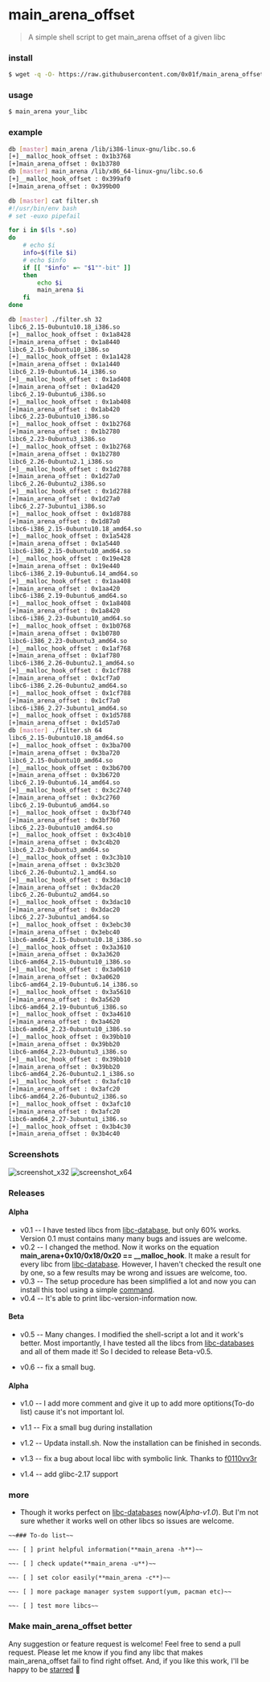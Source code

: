 # main_arena_offset

> A simple shell script to get main\_arena offset of a given libc

<h3  id="1">install</h3>

```bash
$ wget -q -O- https://raw.githubusercontent.com/0x01f/main_arena_offset/master/install.sh | sh
```

### usage
```bash
$ main_arena your_libc
```

### example
```bash
db [master] main_arena /lib/i386-linux-gnu/libc.so.6
[+]__malloc_hook_offset : 0x1b3768
[+]main_arena_offset : 0x1b3780
db [master] main_arena /lib/x86_64-linux-gnu/libc.so.6
[+]__malloc_hook_offset : 0x399af0
[+]main_arena_offset : 0x399b00

db [master] cat filter.sh
#!/usr/bin/env bash
# set -euxo pipefail

for i in $(ls *.so)
do
	# echo $i
	info=$(file $i)
	# echo $info
	if [[ "$info" =~ "$1""-bit" ]]
	then
		echo $i
		main_arena $i
	fi
done

db [master] ./filter.sh 32
libc6_2.15-0ubuntu10.18_i386.so
[+]__malloc_hook_offset : 0x1a8428
[+]main_arena_offset : 0x1a8440
libc6_2.15-0ubuntu10_i386.so
[+]__malloc_hook_offset : 0x1a1428
[+]main_arena_offset : 0x1a1440
libc6_2.19-0ubuntu6.14_i386.so
[+]__malloc_hook_offset : 0x1ad408
[+]main_arena_offset : 0x1ad420
libc6_2.19-0ubuntu6_i386.so
[+]__malloc_hook_offset : 0x1ab408
[+]main_arena_offset : 0x1ab420
libc6_2.23-0ubuntu10_i386.so
[+]__malloc_hook_offset : 0x1b2768
[+]main_arena_offset : 0x1b2780
libc6_2.23-0ubuntu3_i386.so
[+]__malloc_hook_offset : 0x1b2768
[+]main_arena_offset : 0x1b2780
libc6_2.26-0ubuntu2.1_i386.so
[+]__malloc_hook_offset : 0x1d2788
[+]main_arena_offset : 0x1d27a0
libc6_2.26-0ubuntu2_i386.so
[+]__malloc_hook_offset : 0x1d2788
[+]main_arena_offset : 0x1d27a0
libc6_2.27-3ubuntu1_i386.so
[+]__malloc_hook_offset : 0x1d8788
[+]main_arena_offset : 0x1d87a0
libc6-i386_2.15-0ubuntu10.18_amd64.so
[+]__malloc_hook_offset : 0x1a5428
[+]main_arena_offset : 0x1a5440
libc6-i386_2.15-0ubuntu10_amd64.so
[+]__malloc_hook_offset : 0x19e428
[+]main_arena_offset : 0x19e440
libc6-i386_2.19-0ubuntu6.14_amd64.so
[+]__malloc_hook_offset : 0x1aa408
[+]main_arena_offset : 0x1aa420
libc6-i386_2.19-0ubuntu6_amd64.so
[+]__malloc_hook_offset : 0x1a8408
[+]main_arena_offset : 0x1a8420
libc6-i386_2.23-0ubuntu10_amd64.so
[+]__malloc_hook_offset : 0x1b0768
[+]main_arena_offset : 0x1b0780
libc6-i386_2.23-0ubuntu3_amd64.so
[+]__malloc_hook_offset : 0x1af768
[+]main_arena_offset : 0x1af780
libc6-i386_2.26-0ubuntu2.1_amd64.so
[+]__malloc_hook_offset : 0x1cf788
[+]main_arena_offset : 0x1cf7a0
libc6-i386_2.26-0ubuntu2_amd64.so
[+]__malloc_hook_offset : 0x1cf788
[+]main_arena_offset : 0x1cf7a0
libc6-i386_2.27-3ubuntu1_amd64.so
[+]__malloc_hook_offset : 0x1d5788
[+]main_arena_offset : 0x1d57a0
db [master] ./filter.sh 64
libc6_2.15-0ubuntu10.18_amd64.so
[+]__malloc_hook_offset : 0x3ba700
[+]main_arena_offset : 0x3ba720
libc6_2.15-0ubuntu10_amd64.so
[+]__malloc_hook_offset : 0x3b6700
[+]main_arena_offset : 0x3b6720
libc6_2.19-0ubuntu6.14_amd64.so
[+]__malloc_hook_offset : 0x3c2740
[+]main_arena_offset : 0x3c2760
libc6_2.19-0ubuntu6_amd64.so
[+]__malloc_hook_offset : 0x3bf740
[+]main_arena_offset : 0x3bf760
libc6_2.23-0ubuntu10_amd64.so
[+]__malloc_hook_offset : 0x3c4b10
[+]main_arena_offset : 0x3c4b20
libc6_2.23-0ubuntu3_amd64.so
[+]__malloc_hook_offset : 0x3c3b10
[+]main_arena_offset : 0x3c3b20
libc6_2.26-0ubuntu2.1_amd64.so
[+]__malloc_hook_offset : 0x3dac10
[+]main_arena_offset : 0x3dac20
libc6_2.26-0ubuntu2_amd64.so
[+]__malloc_hook_offset : 0x3dac10
[+]main_arena_offset : 0x3dac20
libc6_2.27-3ubuntu1_amd64.so
[+]__malloc_hook_offset : 0x3ebc30
[+]main_arena_offset : 0x3ebc40
libc6-amd64_2.15-0ubuntu10.18_i386.so
[+]__malloc_hook_offset : 0x3a3610
[+]main_arena_offset : 0x3a3620
libc6-amd64_2.15-0ubuntu10_i386.so
[+]__malloc_hook_offset : 0x3a0610
[+]main_arena_offset : 0x3a0620
libc6-amd64_2.19-0ubuntu6.14_i386.so
[+]__malloc_hook_offset : 0x3a5610
[+]main_arena_offset : 0x3a5620
libc6-amd64_2.19-0ubuntu6_i386.so
[+]__malloc_hook_offset : 0x3a4610
[+]main_arena_offset : 0x3a4620
libc6-amd64_2.23-0ubuntu10_i386.so
[+]__malloc_hook_offset : 0x39bb10
[+]main_arena_offset : 0x39bb20
libc6-amd64_2.23-0ubuntu3_i386.so
[+]__malloc_hook_offset : 0x39bb10
[+]main_arena_offset : 0x39bb20
libc6-amd64_2.26-0ubuntu2.1_i386.so
[+]__malloc_hook_offset : 0x3afc10
[+]main_arena_offset : 0x3afc20
libc6-amd64_2.26-0ubuntu2_i386.so
[+]__malloc_hook_offset : 0x3afc10
[+]main_arena_offset : 0x3afc20
libc6-amd64_2.27-3ubuntu1_i386.so
[+]__malloc_hook_offset : 0x3b4c30
[+]main_arena_offset : 0x3b4c40
```

### Screenshots

![screenshot_x32](screenshot1.png)
![screenshot_x64](screenshot2.png)

### Releases

#### Alpha

- v0.1 -- I have tested libcs from [libc-database](https://github.com/niklasb/libc-database), but only 60% works. Version 0.1 must contains many many bugs and issues are welcome.
- v0.2 -- I changed the method. Now it works on the equation **main_arena+0x10/0x18/0x20 == \__malloc\_hook**. It make a result for every libc from [libc-database](https://github.com/niklasb/libc-database). However, I haven't checked the result one by one, so a few results may be wrong and issues are welcome, too.
- v0.3 -- The setup procedure has been simplified a lot and now you can install this tool using a simple  <a href="#1" target="_self">command</a>.
- v0.4 -- It's able to print libc-version-information now.

#### Beta
- v0.5 -- Many changes. I modified the shell-script a lot and it work's better. Most importantly, I have tested all the libcs from [libc-databases](https://github.com/niklasb/libc-database) and all of them made it! So I decided to release Beta-v0.5.

- v0.6 -- fix a small bug.

#### Alpha
- v1.0 -- I add more comment and give it up to add more optitions(To-do list) cause it's not important lol.

- v1.1 -- Fix a small bug during installation

- v1.2 -- Updata install.sh. Now the installation can be finished in seconds.

- v1.3 -- fix a bug about local libc with symbolic link. Thanks to [f0110vv3r](https://github.com/f0110vv3r)

- v1.4 -- add glibc-2.17 support

### more
- Though it works perfect on [libc-databases](https://github.com/niklasb/libc-database) now(*Alpha-v1.0*). But I'm not sure whether it works well on other libcs so issues are welcome.


```
~~### To-do list~~

~~- [ ] print helpful information(**main_arena -h**)~~

~~- [ ] check update(**main_arena -u**)~~

~~- [ ] set color easily(**main_arena -c**)~~

~~- [ ] more package manager system support(yum, pacman etc)~~

~~- [ ] test more libcs~~
```

### Make main\_arena\_offset better
Any suggestion or feature request is welcome! Feel free to send a pull request.
Please let me know if you find any libc that makes main\_arena\_offset fail to find right offset. And, if you like this work, I'll be happy to be [starred](https://github.com/0x01f/main_arena_offset/stargazers) :grimacing:

